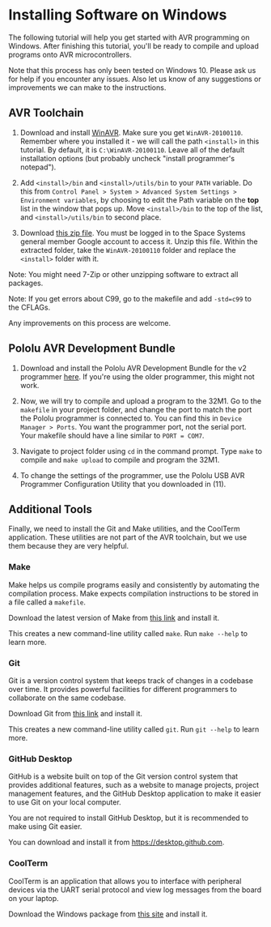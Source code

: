 # Installing Software on Windows

The following tutorial will help you get started with AVR programming on
Windows. After finishing this tutorial, you'll be ready to compile and upload
programs onto AVR microcontrollers.

Note that this process has only been tested on Windows 10. Please ask us for help if you encounter any issues. Also let us know of any suggestions or improvements we can make to the instructions.


## AVR Toolchain

1. Download and install [WinAVR](https://sourceforge.net/projects/winavr/files/WinAVR/20100110/). Make sure you get `WinAVR-20100110`. Remember where you installed it - we will call the path `<install>` in this tutorial. By default, it is `C:\WinAVR-20100110`. Leave all of the default installation options (but probably uncheck "install programmer's notepad").

2. Add `<install>/bin` and `<install>/utils/bin` to your `PATH` variable. Do this from `Control Panel > System > Advanced System Settings > Environment variables`, by choosing to edit the Path variable on the **top** list in the window that pops up. Move `<install>/bin` to the top of the list, and `<install>/utils/bin` to second place.

3. Download [this zip file](https://drive.google.com/file/d/1f61X8gvA3odfeqVYECHdmM-gnlFUbaJG/view?usp=sharing). You must be logged in to the Space Systems general member Google account to access it. Unzip this file. Within the extracted folder, take the `WinAVR-20100110` folder and replace the `<install>` folder with it.

Note: You might need 7-Zip or other unzipping software to extract all packages.

Note: If you get errors about C99, go to the makefile and add `-std=c99` to the CFLAGs.

Any improvements on this process are welcome.


## Pololu AVR Development Bundle

1. Download and install the Pololu AVR Development Bundle for the v2 programmer [here](https://www.pololu.com/product/3170/resources). If you're using the older programmer, this might not work.

2. Now, we will try to compile and upload a program to the 32M1. Go to the `makefile` in your project folder, and change the port to match the port the Pololu programmer is connected to. You can find this in `Device Manager > Ports`. You want the programmer port, not the serial port. Your makefile should have a line similar to ```PORT = COM7```.

3. Navigate to project folder using ```cd``` in the command prompt. Type ```make``` to compile and ```make upload``` to compile and program the 32M1.

4. To change the settings of the programmer, use the Pololu USB AVR Programmer Configuration Utility that you downloaded in (11).


## Additional Tools

Finally, we need to install the Git and Make utilities, and the CoolTerm
application. These utilities are not part of the AVR toolchain,
but we use them because they are very helpful.


### Make

Make helps us compile programs easily and consistently by automating the compilation
process. Make expects compilation instructions to be stored in a file called a
`makefile`.

Download the latest version of Make from [this link](https://www.gnu.org/software/make/) and install it.

This creates a new command-line utility called `make`. Run `make --help` to
learn more.


### Git

Git is a version control system that keeps track of changes in a codebase over time. It provides powerful facilities for different programmers to collaborate on the same codebase.

Download Git from [this link](https://git-scm.com) and install it.

This creates a new command-line utility called `git`. Run `git --help` to learn
more.


### GitHub Desktop

GitHub is a website built on top of the Git version control system that provides additional features, such as a website to manage projects, project management features, and the GitHub Desktop application to make it easier to use Git on your local computer.

You are not required to install GitHub Desktop, but it is recommended to make using Git easier.

You can download and install it from https://desktop.github.com.


### CoolTerm

CoolTerm is an application that allows you to interface with peripheral
devices via the UART serial protocol and view log messages from the board on your laptop.

Download the Windows package from [this site](http://freeware.the-meiers.org/) and install it.
